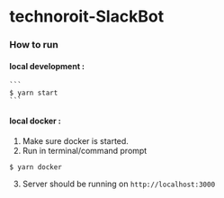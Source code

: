 # technoroit-SlackBot

### How to run

#### local development :
    ```
    $ yarn start
    ```

#### local docker :
1. Make sure docker is started.
2. Run in terminal/command prompt 
```
$ yarn docker
```
3. Server should be running on `http://localhost:3000`